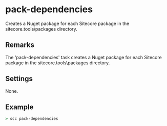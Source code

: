 pack-dependencies
=================
Creates a Nuget package for each Sitecore package in the sitecore.tools\\packages directory.

Remarks
-------
The 'pack-dependencies' task creates a Nuget package for each Sitecore package in the sitecore.tools\\packages directory.

Settings
--------
None.

Example
-------
```cmd
> scc pack-dependencies
```

